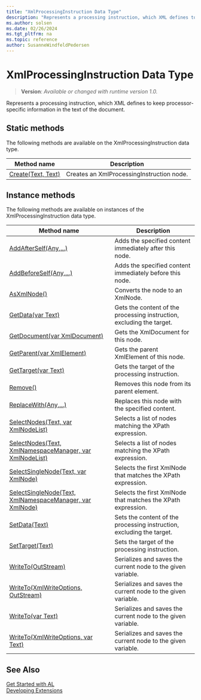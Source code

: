 ```yaml
---
title: "XmlProcessingInstruction Data Type"
description: "Represents a processing instruction, which XML defines to keep processor-specific information in the text of the document."
ms.author: solsen
ms.date: 02/26/2024
ms.tgt_pltfrm: na
ms.topic: reference
author: SusanneWindfeldPedersen
---
```

[//]: # (START>DO_NOT_EDIT)
[//]: # (IMPORTANT:Do not edit any of the content between here and the END>DO_NOT_EDIT.)
[//]: # (Any modifications should be made in the .xml files in the ModernDev repo.)
# XmlProcessingInstruction Data Type
> **Version**: _Available or changed with runtime version 1.0._

Represents a processing instruction, which XML defines to keep processor-specific information in the text of the document.


## Static methods
The following methods are available on the XmlProcessingInstruction data type.


|Method name|Description|
|-----------|-----------|
|[Create(Text, Text)](xmlprocessinginstruction-create-method.md)|Creates an XmlProcessingInstruction node.|

## Instance methods
The following methods are available on instances of the XmlProcessingInstruction data type.

|Method name|Description|
|-----------|-----------|
|[AddAfterSelf(Any,...)](xmlprocessinginstruction-addafterself-method.md)|Adds the specified content immediately after this node.|
|[AddBeforeSelf(Any,...)](xmlprocessinginstruction-addbeforeself-method.md)|Adds the specified content immediately before this node.|
|[AsXmlNode()](xmlprocessinginstruction-asxmlnode-method.md)|Converts the node to an XmlNode.|
|[GetData(var Text)](xmlprocessinginstruction-getdata-method.md)|Gets the content of the processing instruction, excluding the target.|
|[GetDocument(var XmlDocument)](xmlprocessinginstruction-getdocument-method.md)|Gets the XmlDocument for this node.|
|[GetParent(var XmlElement)](xmlprocessinginstruction-getparent-method.md)|Gets the parent XmlElement of this node.|
|[GetTarget(var Text)](xmlprocessinginstruction-gettarget-method.md)|Gets the target of the processing instruction.|
|[Remove()](xmlprocessinginstruction-remove-method.md)|Removes this node from its parent element.|
|[ReplaceWith(Any,...)](xmlprocessinginstruction-replacewith-method.md)|Replaces this node with the specified content.|
|[SelectNodes(Text, var XmlNodeList)](xmlprocessinginstruction-selectnodes-string-xmlnodelist-method.md)|Selects a list of nodes matching the XPath expression.|
|[SelectNodes(Text, XmlNamespaceManager, var XmlNodeList)](xmlprocessinginstruction-selectnodes-string-xmlnamespacemanager-xmlnodelist-method.md)|Selects a list of nodes matching the XPath expression.|
|[SelectSingleNode(Text, var XmlNode)](xmlprocessinginstruction-selectsinglenode-string-xmlnode-method.md)|Selects the first XmlNode that matches the XPath expression.|
|[SelectSingleNode(Text, XmlNamespaceManager, var XmlNode)](xmlprocessinginstruction-selectsinglenode-string-xmlnamespacemanager-xmlnode-method.md)|Selects the first XmlNode that matches the XPath expression.|
|[SetData(Text)](xmlprocessinginstruction-setdata-method.md)|Sets the content of the processing instruction, excluding the target.|
|[SetTarget(Text)](xmlprocessinginstruction-settarget-method.md)|Sets the target of the processing instruction.|
|[WriteTo(OutStream)](xmlprocessinginstruction-writeto-outstream-method.md)|Serializes and saves the current node to the given variable.|
|[WriteTo(XmlWriteOptions, OutStream)](xmlprocessinginstruction-writeto-xmlwriteoptions-outstream-method.md)|Serializes and saves the current node to the given variable.|
|[WriteTo(var Text)](xmlprocessinginstruction-writeto-text-method.md)|Serializes and saves the current node to the given variable.|
|[WriteTo(XmlWriteOptions, var Text)](xmlprocessinginstruction-writeto-xmlwriteoptions-text-method.md)|Serializes and saves the current node to the given variable.|

[//]: # (IMPORTANT: END>DO_NOT_EDIT)
## See Also
[Get Started with AL](../../devenv-get-started.md)  
[Developing Extensions](../../devenv-dev-overview.md)  